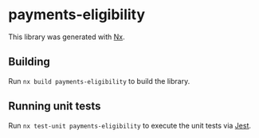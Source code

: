 # payments-eligibility

This library was generated with [Nx](https://nx.dev).

## Building

Run `nx build payments-eligibility` to build the library.

## Running unit tests

Run `nx test-unit payments-eligibility` to execute the unit tests via [Jest](https://jestjs.io).
